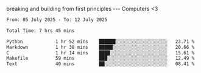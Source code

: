 breaking and building from first principles --- Computers <3

<!--START_SECTION:waka-->

```txt
From: 05 July 2025 - To: 12 July 2025

Total Time: 7 hrs 45 mins

Python            1 hr 52 mins    ██████░░░░░░░░░░░░░░░░░░░   23.71 %
Markdown          1 hr 38 mins    █████░░░░░░░░░░░░░░░░░░░░   20.66 %
C                 1 hr 14 mins    ████░░░░░░░░░░░░░░░░░░░░░   15.61 %
Makefile          59 mins         ███░░░░░░░░░░░░░░░░░░░░░░   12.49 %
Text              40 mins         ██░░░░░░░░░░░░░░░░░░░░░░░   08.41 %
```

<!--END_SECTION:waka-->
